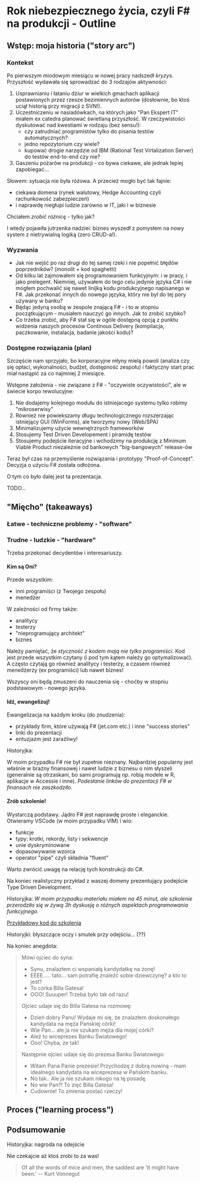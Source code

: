 ﻿Rok niebezpiecznego życia, czyli F# na produkcji - Outline
===

## Wstęp: moja historia ("story arc")

### Kontekst

Po pierwszym miodowym miesiącu w nowej pracy nadszedł _kryzys_. Przyszłość wydawała się
sprowadzać do 3 rodzajów aktywności:

1. Usprawnianiu i łataniu dziur w wielkich gmachach aplikacji postawionych przez rzesze bezimiennych autorów (dosłownie, bo ktoś uciął historią przy migracji z SVN!).
1. Uczestniczeniu w nasiadówkach, na których jako "Pan Ekspert IT" miałem ex catedra planować świetlaną przyszłość. W rzeczywistości dyskutować nad kwestiami w rodzaju (bez sensu!):
   * czy zatrudniać programistów tylko do pisania testów automatycznych?
   * jedno repozytorium czy wiele?
   * kupować drogie narzędzie od IBM (Rational Test Virtalization Server) do testów end-to-end czy nie?
1. Gaszeniu pożarów na produkcji - co bywa ciekawe, ale jednak lepiej zapobiegać...

Słowem: sytuacja nie była różowa. A przecież mogło być tak fajnie:

* ciekawa domena (rynek walutowy, Hedge Accounting czyli rachunkowość zabezpieczeń)
* i naprawdę niegłupi ludzie zarówno w IT, jaki i w biznesie

Chciałem _zrobić różnicę_ - tylko jak?

I wtedy pojawiła jutrzenka nadziei: biznes wyszedł z pomysłem na nowy system z nietrywialną logiką (zero CRUD-a!).

### Wyzwania

* Jak nie wejść po raz drugi do tej samej rzeki i nie popełnić błędów poprzedników? (monolit + kod spaghetti)
* Od kilku lat zajmowałem się programowaniem funkcyjnym: i w pracy, i jako prelegent. Niemniej, używałem do tego celu jedynie języka C# i nie mogłem pochwalić się nawet linijką kodu produkcyjnego napisanego w F#. Jak przekonać innych do nowego języka, który nie był do tej pory używany w banku?
* Będąc jedyną osobą w zespole znającą F# - i to w stopniu początkującym - musiałem nauczyć go innych. Jak to zrobić szybko?
* Co trzeba zrobić, aby F# stał się w ogóle dostępną opcją z punktu widzenia naszych procesów Continous Delivery (kompilacja, paczkowanie, instalacja, badanie jakości kodu)?

### Dostępne rozwiązania (plan)

Szczęście nam sprzyjało, bo korporacyjne młyny mielą powoli (analiza czy się opłaci, wykonalności, budżet, dostępność zespołu) i faktyczny start prac miał nastąpić za co najmniej 2 miesiące.

Wstępne założenia - nie związane z F# - "oczywiste oczywistości", ale w świecie korpo rewolucyjne:

1. Nie dodajemy kolejnego modułu do istniejacego systemu tylko robimy "mikroserwisy"
1. Również nie powiekszamy długu technologicznego rozszerzając istniejący GUI (WinForms), ale tworzymy nowy (Web/SPA)
1. Minimalizujemy użycie wewnętrznych frameworków
1. Stosujemy Test Driven Developement i piramidę testów
1. Stosujemy podejście iteracyjne i wchodzimy na produkcję z Minimum Viable Product niezależnie od bankowych "big-bangowych" release-ów

Teraz był czas na przemyślenie rozwiązania i prototypy "Proof-of-Concept". Decyzja o użyciu F# została odłożona.

O tym co było dalej jest ta prezentacja.

TODO...

## "Mięcho" (takeaways)

### Łatwe - techniczne problemy - "software"

### Trudne - ludzkie - "hardware"

Trzeba przekonać decydentów i interesariuszy.

#### Kim są Oni?

Przede wszystkim:
 * inni programiści (z Twojego zespołu)
 * menedżer

W zależności od firmy także:
 * analitycy
 * testerzy
 * "nieprogramujący architekt"
 * biznes

Należy pamiętać, że _styczność z kodem mają nie tylko programiści_. Kod jest przede wszystkim czytany (i pod tym kątem należy go optymalizować). A często czytają go również analitycy i testerzy, a czasem również menedżerzy (ex programiści) lub nawet biznes!

Wszyscy oni będą zmuszeni do nauczenia się - choćby w stopniu podstawowym - nowego języka.

#### Idź, ewangelizuj!

Ewangelizacja na każdym kroku (do znudzenia):
 * przykłady firm, które używają F# (jet.com etc.) i inne "success stories"
 * linki do prezentacji
 * entuzjazm jest zaraźliwy!

Historyjka:

W moim przypadku F# nie był zupełnie nieznany. Najbardziej popularny jest właśnie w brażny finansowej i nawet ludzie z biznesu o nim słyszeli (generalnie są otrzaskani, bo sami programują np. robią modele w R, aplikacje w Accessie i inne). *Podesłanie linków do prezentacji F# w finansach nie zaszkodziło*.

#### Zrób szkolenie!

Wystarczą podstawy. Jądro F# jest naprawdę proste i eleganckie. Otwieramy VSCode (w moim przypadku VIM) i wio:

 * funkcje
 * typy: krotki, rekordy, listy i sekwencje
 * unie dyskryminowane
 * dopasowywanie wzorca
 * operator "pipe" czyli składnia "fluent"

Warto zwrócić uwagę na relację tych konstrukcji do C#.

Na koniec realistyczny przykład z waszej domeny prezentujący podejście Type Driven Development.

Historyjka: _W moim przypadku materiału miałem na 45 minut, ale szkolenie przerodziło się w żywą 3h dyskusję o różnych aspektach programowania funkcyjnego._

[Przykładowy kod do szkolenia](https://gist.github.com/orient-man/14e9a9780de4d97239aa8d94ce944db8)

Historyjki: błyszczące oczy i smutek przy odejściu... (??)

Na koniec anegdota:

> Mówi ojciec do syna:
> - Synu, znalazłem ci wspaniałą kandydatkę na żonę!
> - EEEE..... tato... sam potrafię znaleźć sobie dziewczynę? a kto to jest?
> - To córka Billa Gatesa!
> - OOO! Suuuper! Trzeba było tak od razu!
>
> Ojciec udaje się do Billa Gatesa na rozmowę:
> - Dzień dobry Panu! Wydaje mi się, że znalazłem doskonałego kandydata  na męża Pańskiej córki!
> - Wie Pan... ale ja nie szukam męża dla mojej córki?
> - Ależ to wiceprezes Banku Światowego!
> - Ooo! Chyba, że tak!
>
>Następnie ojciec udaje się do prezesa Banku Światowego:
> - Witam Pana Panie prezesie! Przychodzę z dobrą nowiną - mam idealnego kandydata na wiceprezesa w Pańskim banku.
> - No tak.. Ale ja nie szukam nikogo na tę posadę.
> - No wie Pan?! To zięć Billa Gatesa!
> - Cudownie! To zmienia postać rzeczy!

## Proces ("learning process")

## Podsumowanie

Historyjka: nagroda na odejście

Nie czekajcie aż ktoś zrobi to za was!

> Of all the words of mice and men, the saddest are 'It might have been.' -- Kurt Vonnegut